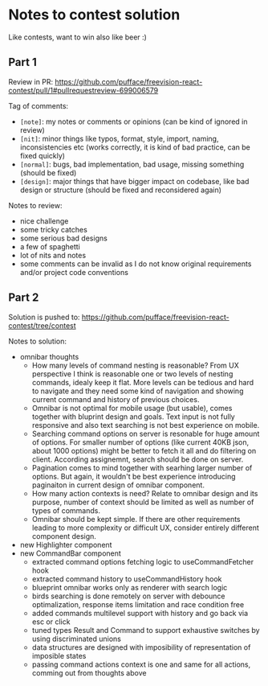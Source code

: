 # Notes to contest solution

Like contests, want to win also like beer :)

## Part 1

Review in PR: https://github.com/pufface/freevision-react-contest/pull/1#pullrequestreview-699006579

Tag of comments:

- `[note]`: my notes or comments or opinions (can be kind of ignored in review)
- `[nit]`: minor things like typos, format, style, import, naming, inconsistencies etc (works correctly, it is kind of bad practice, can be fixed quickly)
- `[normal]`: bugs, bad implementation, bad usage, missing something (should be fixed)
- `[design]`: major things that have bigger impact on codebase, like bad design or structure (should be fixed and reconsidered again)

Notes to review:

- nice challenge
- some tricky catches
- some serious bad designs
- a few of spaghetti
- lot of nits and notes
- some comments can be invalid as I do not know original requirements and/or project code conventions

## Part 2

Solution is pushed to: https://github.com/pufface/freevision-react-contest/tree/contest

Notes to solution:

- omnibar thoughts
  - How many levels of command nesting is reasonable? From UX perspective I think is reasonable one or two levels of nesting commands, idealy keep it flat. More levels can be tedious and hard to navigate and they need some kind of navigation and showing current command and history of previous choices.
  - Omnibar is not optimal for mobile usage (but usable), comes together with bluprint design and goals. Text input is not fully responsive and also text searching is not best experience on mobile.
  - Searching command options on server is resonable for huge amount of options. For smaller number of options (like current 40KB json, about 1000 options) might be better to fetch it all and do filtering on client. According assignemnt, search should be done on server.
  - Pagination comes to mind together with searhing larger number of options. But again, it wouldn't be best experience introducing paginaiton in current design of omnibar component.
  - How many action contexts is need? Relate to omnibar design and its purpose, number of context should be limited as well as number of types of commands.
  - Omnibar should be kept simple. If there are other requirements leading to more complexity or difficult UX, consider entirely different component design.
- new Highlighter component
- new CommandBar component
  - extracted command options fetching logic to useCommandFetcher hook
  - extracted command history to useCommandHistory hook
  - blueprint omnibar works only as renderer with search logic
  - birds searching is done remotely on server with debounce optimalization, response items limitation and race condition free
  - added commands multilevel support with history and go back via esc or click
  - tuned types Result and Command to support exhaustive switches by using discriminated unions
  - data structures are designed with imposibility of representation of imposible states
  - passing command actions context is one and same for all actions, comming out from thoughts above
